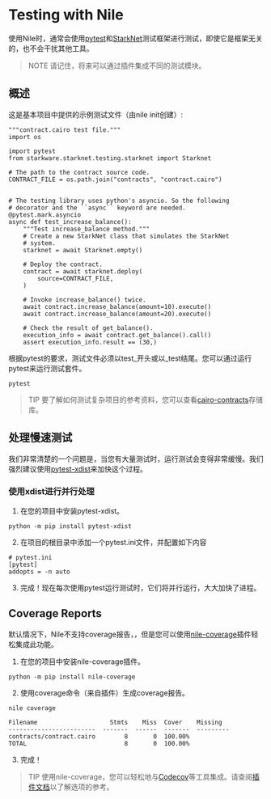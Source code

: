 # Testing with Nile
使用Nile时，通常会使用[pytest](https://docs.pytest.org/)和[StarkNet](https://github.com/starkware-libs/cairo-lang/tree/master/src/starkware/starknet/testing)测试框架进行测试，即使它是框架无关的，也不会干扰其他工具。

> NOTE
请记住，将来可以通过插件集成不同的测试模块。

## 概述
这是基本项目中提供的示例测试文件（由nile init创建）:
```
"""contract.cairo test file."""
import os

import pytest
from starkware.starknet.testing.starknet import Starknet

# The path to the contract source code.
CONTRACT_FILE = os.path.join("contracts", "contract.cairo")


# The testing library uses python's asyncio. So the following
# decorator and the ``async`` keyword are needed.
@pytest.mark.asyncio
async def test_increase_balance():
    """Test increase_balance method."""
    # Create a new StarkNet class that simulates the StarkNet
    # system.
    starknet = await Starknet.empty()

    # Deploy the contract.
    contract = await starknet.deploy(
        source=CONTRACT_FILE,
    )

    # Invoke increase_balance() twice.
    await contract.increase_balance(amount=10).execute()
    await contract.increase_balance(amount=20).execute()

    # Check the result of get_balance().
    execution_info = await contract.get_balance().call()
    assert execution_info.result == (30,)
```

根据pytest的要求，测试文件必须以test_开头或以_test结尾。您可以通过运行pytest来运行测试套件。
```
pytest
```

> TIP
要了解如何测试复杂项目的参考资料，您可以查看[cairo-contracts](https://github.com/OpenZeppelin/cairo-contracts)存储库。

## 处理慢速测试
我们非常清楚的一个问题是，当您有大量测试时，运行测试会变得非常缓慢。我们强烈建议使用[pytest-xdist](https://pytest-xdist.readthedocs.io/en/latest/)来加快这个过程。

### 使用xdist进行并行处理
1. 在您的项目中安装pytest-xdist。
```
python -m pip install pytest-xdist
```

2. 在项目的根目录中添加一个pytest.ini文件，并配置如下内容
```
# pytest.ini
[pytest]
addopts = -n auto
```

3. 完成！现在每次使用pytest运行测试时，它们将并行运行，大大加快了进程。

## Coverage Reports
默认情况下，Nile不支持coverage报告，，但是您可以使用[nile-coverage](https://github.com/ericnordelo/nile-coverage)插件轻松集成此功能。

1. 在您的项目中安装nile-coverage插件。
```
python -m pip install nile-coverage
```

2. 使用coverage命令（来自插件）生成coverage报告。
```
nile coverage

Filename                    Stmts    Miss  Cover    Missing
------------------------  -------  ------  -------  ---------
contracts/contract.cairo        8       0  100.00%
TOTAL                           8       0  100.00%
```

3. 完成！

> TIP
使用nile-coverage，您可以轻松地与[Codecov](https://codecov.io/)等工具集成。请查阅[插件文档](https://github.com/ericnordelo/nile-coverage/blob/main/README.md)以了解选项的参考。